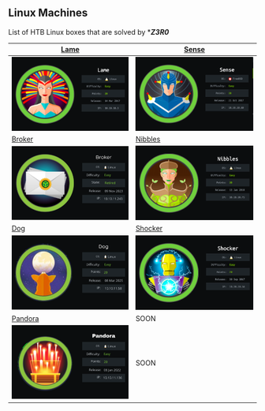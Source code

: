 ## Linux Machines

List of HTB Linux boxes that are solved by ****Z3R0***

| [Lame](Lame_Machine.md)                      | [Sense](Sense_Machine.md)                    |
| -------------------------------------------- | -------------------------------------------- |
| ![Lame](images-lame/cover-lame.png)          | ![](images-sense/sense.png)                  |
| [Broker](Broker_Machine.md)                  | [Nibbles](Nibbles_Machine.md)                |
| ![Broker](images-broker/cover_broker.png)    | ![Nibbles](images-nibbles/cover_nibbles.png) |
| [Dog](Dog_Machine.md)                        | [Shocker](Shocker_Machine.md)                |
| ![Dog](images-dog/cover_dog.png)             | ![Shocker](images-shocker/cover_shocker.png) |
| [Pandora](Pandora_Machine.md)                | SOON                                         |
| ![Pandora](images-pandora/cover_pandora.png) | SOON                                         |
